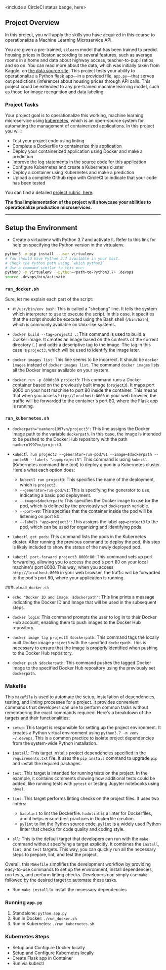 <include a CircleCI status badge, here>

## Project Overview

In this project, you will apply the skills you have acquired in this course to operationalize a Machine Learning Microservice API. 

You are given a pre-trained, `sklearn` model that has been trained to predict housing prices in Boston according to several features, such as average rooms in a home and data about highway access, teacher-to-pupil ratios, and so on. You can read more about the data, which was initially taken from Kaggle, on [the data source site](https://www.kaggle.com/c/boston-housing). This project tests your ability to operationalize a Python flask app—in a provided file, `app.py`—that serves out predictions (inference) about housing prices through API calls. This project could be extended to any pre-trained machine learning model, such as those for image recognition and data labeling.

### Project Tasks

Your project goal is to operationalize this working, machine learning microservice using [kubernetes](https://kubernetes.io/), which is an open-source system for automating the management of containerized applications. In this project you will:
* Test your project code using linting
* Complete a Dockerfile to containerize this application
* Deploy your containerized application using Docker and make a prediction
* Improve the log statements in the source code for this application
* Configure Kubernetes and create a Kubernetes cluster
* Deploy a container using Kubernetes and make a prediction
* Upload a complete Github repo with CircleCI to indicate that your code has been tested

You can find a detailed [project rubric, here](https://review.udacity.com/#!/rubrics/2576/view).

**The final implementation of the project will showcase your abilities to operationalize production microservices.**

---

## Setup the Environment

* Create a virtualenv with Python 3.7 and activate it. Refer to this link for help on specifying the Python version in the virtualenv. 
```bash
python3 -m pip install --user virtualenv
# You should have Python 3.7 available in your host. 
# Check the Python path using `which python3`
# Use a command similar to this one:
python3 -m virtualenv --python=<path-to-Python3.7> .devops
source .devops/bin/activate
```

### ```run_docker.sh```

Sure, let me explain each part of the script:

- `#!/usr/bin/env bash`: This is called a "shebang" line. It tells the system which interpreter to use to execute the script. In this case, it specifies that the script should be executed using the Bash shell (`/bin/bash`), which is commonly available on Unix-like systems.

- `docker build --tag=project3 .`: This command is used to build a Docker image. It creates an image based on the contents of the current directory (`.`) and adds a descriptive tag to the image. The tag in this case is `project3`, which will be used to identify the image later.

- `docker images list`: This line seems to be incorrect. It should be `docker images` instead of `docker images list`. The command `docker images` lists all the Docker images available on your system.

- `docker run -p 8000:80 project3`: This command runs a Docker container based on the previously built image (`project3`). It maps port 8000 on your host machine to port 80 inside the container. This means that when you access `http://localhost:8000` in your web browser, the traffic will be forwarded to the container's port 80, where the Flask app is running.

### ```run_kubernetes.sh```

- `dockerpath="namhero1997vn/project3"`: This line assigns the Docker image path to the variable `dockerpath`. In this case, the image is intended to be pushed to the Docker Hub repository with the path `namhero1997vn/project3`.

- `kubectl run project3 --generator=run-pod/v1 --image=$dockerpath --port=80 --labels "app=project3"`: This command is using `kubectl` (Kubernetes command-line tool) to deploy a pod in a Kubernetes cluster. Here's what each option does:
  - `kubectl run project3`: This specifies the name of the deployment, which is `project3`.
  - `--generator=run-pod/v1`: This is specifying the generator to use, indicating a basic pod deployment.
  - `--image=$dockerpath`: This specifies the Docker image to use for the pod, which is defined by the previously set `dockerpath` variable.
  - `--port=80`: This specifies that the container inside the pod will be listening on port 80.
  - `--labels "app=project3"`: This assigns the label `app=project3` to the pod, which can be used for organizing and identifying pods.

- `kubectl get pods`: This command lists the pods in the Kubernetes cluster. After running the previous command to deploy the pod, this step is likely included to show the status of the newly deployed pod.

- `kubectl port-forward project3 8000:80`: This command sets up port forwarding, allowing you to access the pod's port 80 on your local machine's port 8000. This way, when you access `http://localhost:8000` in your web browser, the traffic will be forwarded to the pod's port 80, where your application is running.

###```upload_docker.sh```

- `echo "Docker ID and Image: $dockerpath"`: This line prints a message indicating the Docker ID and Image that will be used in the subsequent steps.

- `docker login`: This command prompts the user to log in to their Docker Hub account, enabling them to push images to the Docker Hub repository.

- `docker image tag project3 $dockerpath`: This command tags the locally built Docker image `project3` with the specified `dockerpath`. This is necessary to ensure that the image is properly identified when pushing to the Docker Hub repository.

- `docker push $dockerpath`: This command pushes the tagged Docker image to the specified Docker Hub repository using the previously set `dockerpath`.

### Makefile

This `Makefile` is used to automate the setup, installation of dependencies, testing, and linting processes for a project. It provides convenient commands that developers can use to perform common tasks without remembering the exact commands required. Here's a breakdown of the targets and their functionalities:

- `setup`: This target is responsible for setting up the project environment. It creates a Python virtual environment using `python3.7 -m venv ~/.devops`. This is a common practice to isolate project dependencies from the system-wide Python installation.

- `install`: This target installs project dependencies specified in the `requirements.txt` file. It uses the `pip install` command to upgrade `pip` and install the required packages.

- `test`: This target is intended for running tests on the project. In the example, it contains comments showing how additional tests could be added, like running tests with `pytest` or testing Jupyter notebooks using `nbval`.

- `lint`: This target performs linting checks on the project files. It uses two linters:
  - `hadolint` to lint the Dockerfile. `hadolint` is a linter for Dockerfiles, and it helps ensure best practices in Dockerfile creation.
  - `pylint` to lint the Python source code. `pylint` is a widely used Python linter that checks for code quality and coding style.

- `all`: This is the default target that developers can run with the `make` command without specifying a target explicitly. It combines the `install`, `lint`, and `test` targets. This way, you can quickly run all the necessary steps to prepare, lint, and test the project.

Overall, this `Makefile` simplifies the development workflow by providing easy-to-use commands to set up the environment, install dependencies, run tests, and perform linting checks. Developers can simply use `make` followed by the desired target to automate these tasks.

* Run `make install` to install the necessary dependencies

### Running `app.py`

1. Standalone:  `python app.py`
2. Run in Docker:  `./run_docker.sh`
3. Run in Kubernetes:  `./run_kubernetes.sh`

### Kubernetes Steps

* Setup and Configure Docker locally
* Setup and Configure Kubernetes locally
* Create Flask app in Container
* Run via kubectl
